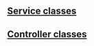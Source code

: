 ## [Service classes](https://github.com/picme-gallery/picme-gallery-service/tree/master/src/main/java/edu/cnm/deepdive/picmegallery/service)

## [Controller classes](https://github.com/picme-gallery/picme-gallery-service/tree/master/src/main/java/edu/cnm/deepdive/picmegallery/controller)